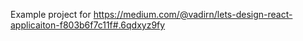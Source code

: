 Example project for https://medium.com/@vadirn/lets-design-react-applicaiton-f803b6f7c11f#.6qdxyz9fy
